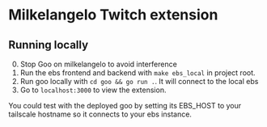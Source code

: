 # Milkelangelo Twitch extension

## Running locally

0. Stop Goo on milkelangelo to avoid interference
1. Run the ebs frontend and backend with `make ebs_local` in project root.
2. Run goo locally with `cd goo && go run .`. It will connect to the local ebs
3. Go to `localhost:3000` to view the extension.

You could test with the deployed goo by setting its EBS_HOST to your tailscale hostname so it connects to your ebs instance.